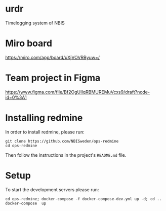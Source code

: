 # urdr

Timelogging system of NBIS

# Miro board

https://miro.com/app/board/uXjVOVRByuw=/

# Team project in Figma

https://www.figma.com/file/Bf2OgUIIqRBMUREMuVcxs9/draft?node-id=0%3A1

# Installing redmine

In order to install redmine, please run:

```
git clone https://github.com/NBISweden/ops-redmine
cd ops-redmine
```

Then follow the instructions in the project's `README.md` file.

# Setup

To start the development servers please run:

```
cd ops-redmine; docker-compose -f docker-compose-dev.yml up -d; cd ..
docker-compose  up
```
